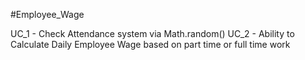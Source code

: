 #Employee_Wage

UC_1 - Check Attendance system via Math.random()
UC_2 - Ability to Calculate Daily
Employee Wage based on
part time or full time work
